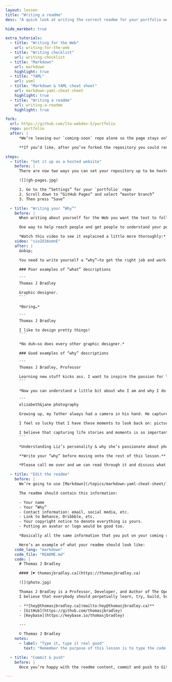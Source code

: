 ```yaml
---
layout: lesson
title: "Writing a readme"
desc: "A quick look at writing the correct readme for your portfolio website that’s hosted on GitHub."

hide_markbot: true

extra_tutorials:
  - title: "Writing for the Web"
    url: writing-for-the-web
  - title: "Writing checklist"
    url: writing-checklist
  - title: "Markdown"
    url: markdown
    highlight: true
  - title: "YAML"
    url: yaml
  - title: "Markdown & YAML cheat sheet"
    url: markdown-yaml-cheat-sheet
    highlight: true
  - title: "Writing a readme"
    url: writing-a-readme
    highlight: true

fork:
  url: https://github.com/ltw-webdev-5/portfolio
  repo: portfolio
  after: |
      *We’re leaving our `coming-soon` repo alone so the page stays online.*

      **If you’d like, after you’ve forked the repository you could rename it in the “Settings” tab to something more descriptive, e.g. `thomasjbradley.ca`**

steps:
  - title: "Set it up as a hosted website"
    before: |
      There are now two ways you can set your repository up to be hosted on GitHub.

      ![](gh-pages.jpg)

      1. Go to the “Settings” for your `portfolio` repo
      2. Scroll down to “GitHub Pages” and select “master branch”
      3. Then press “Save”

  - title: "Writing your “Why”"
    before: |
      When writing about yourself for the Web you want the text to follow the standards we discussed at the start to the class—but you also what your text to have personality.

      One way to help reach people and get people to understand your personality—which is really what you want for your portfolio—is to tell them *why* you’re a graphic designer not *what* you are as a graphic designer.

      *Watch this video to see it explained a little more thoroughly:*
    video: "sioZd3AxmnE"
    after: |
      &nbsp;

      You need to write yourself a “why”—to get the right job and work with the right people.

      ### Poor examples of “what” descriptions

      ```
      Thomas J Bradley

      Graphic designer.
      ```

      *Boring…*

      ```
      Thomas J Bradley

      I like to design pretty things!
      ```

      *No duh—so does every other graphic designer.*

      ### Good examples of “why” descriptions

      ```
      Thomas J Bradley, Professor

      Learning new stuff kicks ass. I want to inspire the passion for learning and creating in others—the best way to do that is to teach.
      ```

      *Now you can understand a little bit about who I am and why I do what I do.*

      ```
      elizabeth&jane photography

      Growing up, my father always had a camera in his hand. He captured everything — there are thousands of images from our lives.

      I feel so lucky that I have these moments to look back on: pictures of my parents’ love, images of their happiness, and photos of their joy seeing their kids grow up.

      I believe that capturing life stories and moments is so important, not only for you, but for those to whom you mean the most.
      ```

      *Understanding Liz’s personality & why she’s passionate about photography.*

      **Write your “why” before moving onto the rest of this lesson.** Your “why” should guide every decision you make about your portfolio website.

      *Please call me over and we can read through it and discuss what you’re trying to communicate.*

  - title: "Edit the readme"
    before: |
      We’re going to use [Markdown](/topics/markdown-yaml-cheat-sheet/) to write a simple readme to store in your repository.

      The readme should contain this information:

      - Your name
      - Your “Why”
      - Contact information: email, social media, etc.
      - Link to Behance, Dribbble, etc.
      - Your copyright notice to denote everything is yours.
      - Putting an avatar or logo would be good too.

      *Basically all the same information that you put on your coming soon page.*

      Here’s an example of what your readme should look like:
    code_lang: "markdown"
    code_file: "README.md"
    code: |
      # Thomas J Bradley

      #### [☛ thomasjbradley.ca](https://thomasjbradley.ca)

      ![](photo.jpg)

      Thomas J Bradley is a Professor, Developer, and Author of The Open Web.
      I believe that everybody should perpetually learn, try, build, break, & fix things.

      - **[hey@thomasjbradley.ca](mailto:hey@thomasjbradley.ca)**
      - [GitHub](https://github.com/thomasjbradley)
      - [Keybase](https://keybase.io/thomasjbradley)

      ---

      © Thomas J Bradley
    notes:
      - label: "Type it, type it real good"
        text: "Remember the purpose of this lesson is to type the code out yourself—build up that muscle memory in your fingers!"

  - title: "Commit & push"
    before: |
      Once you’re happy with the readme content, commit and push to GitHub.

---
```

